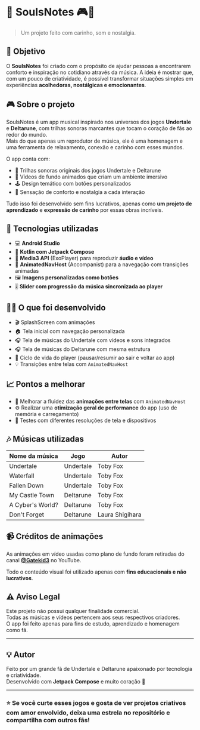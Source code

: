 # 🎵 SoulsNotes 🎮🖤

> Um projeto feito com carinho, som e nostalgia.

## 🧠 Objetivo

O **SoulsNotes** foi criado com o propósito de ajudar pessoas a encontrarem conforto e inspiração no cotidiano através da música. A ideia é mostrar que, com um pouco de criatividade, é possível transformar situações simples em experiências **acolhedoras, nostálgicas e emocionantes**.

## 🎮 Sobre o projeto

SoulsNotes é um app musical inspirado nos universos dos jogos **Undertale** e **Deltarune**, com trilhas sonoras marcantes que tocam o coração de fãs ao redor do mundo.  
Mais do que apenas um reprodutor de música, ele é uma homenagem e uma ferramenta de relaxamento, conexão e carinho com esses mundos.

O app conta com:

- 🎵 Trilhas sonoras originais dos jogos Undertale e Deltarune
- 📼 Vídeos de fundo animados que criam um ambiente imersivo
- 🕹️ Design temático com botões personalizados
- 🧘 Sensação de conforto e nostalgia a cada interação

Tudo isso foi desenvolvido sem fins lucrativos, apenas como **um projeto de aprendizado** e **expressão de carinho** por essas obras incríveis.

## 🧪 Tecnologias utilizadas

- 💻 **Android Studio**
- 📱 **Kotlin com Jetpack Compose**
- 🎥 **Media3 API** (ExoPlayer) para reproduzir **áudio e vídeo**
- 🧭 **AnimatedNavHost** (Accompanist) para a navegação com transições animadas
- 🖼️ **Imagens personalizadas como botões**
- 🎚️ **Slider com progressão da música sincronizada ao player**

## 👨‍💻 O que foi desenvolvido

- 🎬 SplashScreen com animações
- 🏠 Tela inicial com navegação personalizada
- 🎧 Tela de músicas do Undertale com vídeos e sons integrados
- 🎧 Tela de músicas do Deltarune com mesma estrutura
- 🔁 Ciclo de vida do player (pausar/resumir ao sair e voltar ao app)
- 💡 Transições entre telas com `AnimatedNavHost`

## 📈 Pontos a melhorar

- 🔄 Melhorar a fluidez das **animações entre telas** com `AnimatedNavHost`
- ⚙️ Realizar uma **otimização geral de performance** do app (uso de memória e carregamento)
- 🧪 Testes com diferentes resoluções de tela e dispositivos

## 🎶 Músicas utilizadas

| Nome da música               | Jogo           | Autor              |
|-----------------------------|----------------|--------------------|
| Undertale                   | Undertale      | Toby Fox           |
| Waterfall                   | Undertale      | Toby Fox           |
| Fallen Down                 | Undertale      | Toby Fox           |
| My Castle Town              | Deltarune      | Toby Fox           |
| A Cyber's World?            | Deltarune      | Toby Fox           |
| Don't Forget                | Deltarune      | Laura Shigihara    |

## 📹 Créditos de animações

As animações em vídeo usadas como plano de fundo foram retiradas do canal **[@Gatekid3](https://www.youtube.com/@Gatekid3)** no YouTube.

Todo o conteúdo visual foi utilizado apenas com **fins educacionais e não lucrativos**.

## ⚠️ Aviso Legal

Este projeto não possui qualquer finalidade comercial.  
Todas as músicas e vídeos pertencem aos seus respectivos criadores.  
O app foi feito apenas para fins de estudo, aprendizado e homenagem como fã.

---

## 💡 Autor

Feito por um grande fã de Undertale e Deltarune apaixonado por tecnologia e criatividade.  
Desenvolvido com **Jetpack Compose** e muito coração 💙

---

### ⭐ Se você curte esses jogos e gosta de ver projetos criativos com amor envolvido, deixa uma estrela no repositório e compartilha com outros fãs!

